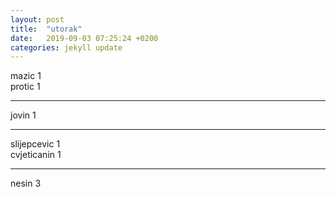```yaml
---
layout: post
title:  "utorak"
date:   2019-09-03 07:25:24 +0200
categories: jekyll update
---
```


mazic 1  
protic 1  

*** 

jovin 1  

***

slijepcevic 1  
cvjeticanin 1  
 
*** 

nesin 3  